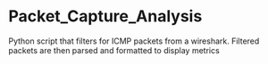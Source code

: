 # Packet_Capture_Analysis
Python script that filters for ICMP packets from a wireshark. Filtered packets are then parsed and formatted to display metrics
